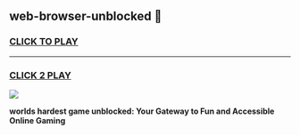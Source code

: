 
## web-browser-unblocked 👋
<h3>
<a href="https://premium.freeplayer.one?title=web-browser-unblocked&ref=14F">CLICK TO PLAY</a></h3>
<hr>

<h3>
<a href="https://premium.freeplayer.one?title=web-browser-unblocked&ref=14F">CLICK 2 PLAY</a>
  
</h3>

<a href="https://premium.freeplayer.one?title=web-browser-unblocked&ref=12F/"><img src="https://clearcache.store/games.png"></a>


**worlds hardest game unblocked: Your Gateway to Fun and Accessible Online Gaming**
